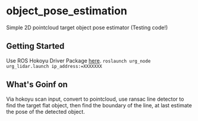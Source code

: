 # object_pose_estimation
Simple 2D pointcloud target object pose estimator
(Testing code!)

## Getting Started

Use ROS Hokoyu Driver Package [here](https://github.com/ros-drivers/urg_node).
`roslaunch urg_node urg_lidar.launch ip_address:=XXXXXXX`


## What's Goinf on
Via hokoyu scan input, convert to pointcloud, use ransac line detector to find the target flat object, then find the boundary of the line, at last estimate the pose of the detected object.
